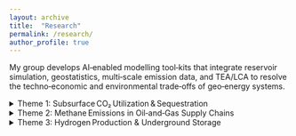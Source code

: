 ```yaml
---
layout: archive
title:  "Research"
permalink: /research/
author_profile: true
---
```


My group develops AI‑enabled modelling tool‑kits that integrate reservoir
simulation, geostatistics, multi‑scale emission data, and TEA/LCA to resolve
the techno‑economic and environmental trade‑offs of geo‑energy systems.

<details class="accordion">
  <summary>Theme 1: Subsurface CO₂ Utilization & Sequestration</summary>
  <p>Put your detailed content here …</p>
</details>

<details class="accordion">
  <summary>Theme 2: Methane Emissions in Oil‑and‑Gas Supply Chains</summary>
  <p>More content …</p>
</details>

<details class="accordion">
  <summary>Theme 3: Hydrogen Production & Underground Storage</summary>
  <p>More content …</p>
</details>

